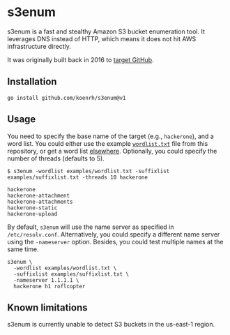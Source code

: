 # s3enum

s3enum is a fast and stealthy Amazon S3 bucket enumeration tool. It leverages DNS
instead of HTTP, which means it does not hit AWS infrastructure directly.

It was originally built back in 2016 to [target GitHub](https://koen.io/2016/02/13/github-bug-bounty-hunting/).

## Installation

```console
go install github.com/koenrh/s3enum@v1
```

## Usage

You need to specify the base name of the target (e.g., `hackerone`), and a word list.
You could either use the example [`wordlist.txt`](examples/wordlist.txt) file from
this repository, or get a word list [elsewhere](https://github.com/bitquark/dnspop/tree/master/results).
Optionally, you could specify the number of threads (defaults to 5).

```
$ s3enum -wordlist examples/wordlist.txt -suffixlist examples/suffixlist.txt -threads 10 hackerone

hackerone
hackerone-attachment
hackerone-attachments
hackerone-static
hackerone-upload
```

By default, `s3enum` will use the name server as specified in `/etc/resolv.conf`.
Alternatively, you could specify a different name server using the `-nameserver`
option. Besides, you could test multiple names at the same time.

```
s3enum \
  -wordlist examples/wordlist.txt \
  -suffixlist examples/suffixlist.txt \
  -nameserver 1.1.1.1 \
  hackerone h1 roflcopter
```

## Known limitations

s3enum is currently unable to detect S3 buckets in the us-east-1 region.
